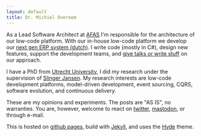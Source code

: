 ```yaml
---
layout: default
title: Dr. Michiel Overeem
---
```


As a Lead Software Architect at <a href="https://www.afas.nl/">AFAS</a> I'm responsible for the architecture of our low-code platform.
With our in-house low-code platform we develop our <a href="https://kleinzakelijk.afas.nl/">next gen ERP system (dutch)</a>.
I write code (mostly in C#), design new features, support the development teams, and <a href="/pubspres">give talks or write stuff</a> on our approach.

I have a PhD from <a href="https://www.uu.nl/en/research/software-systems/organization-and-information/labs/software-ecosystems">Utrecht University</a>, I did my research under the supervision of <a href="https://slingerjansen.nl/">Slinger Jansen</a>.
My research interests are low-code development platforms, model-driven development, event sourcing, CQRS, software evolution, and continuous delivery.

These are my opinions and experiments. The posts are "AS IS", no warranties.
You are, however, welcome to react on <a href="https://twitter.com/michielovereem">twitter</a>, <a href="https://hachyderm.io/@michielovereem">mastodon</a>, or through e-mail.

This is hosted on <a href="https://pages.github.com/">github pages</a>,
build with <a href="https://github.com/mojombo/jekyll/">Jekyll</a>, and uses the <a href="https://github.com/poole/hyde">Hyde</a> theme.
